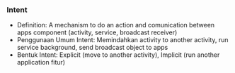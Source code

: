 ### **Intent**
- Definition: A mechanism to do an action and comunication between apps component (activity, service, broadcast receiver)
- Penggunaan Umum Intent: Memindahkan activity to another activity, run service background, send broadcast object to apps
- Bentuk Intent: Explicit (move to another activity), Implicit (run another application fitur)
